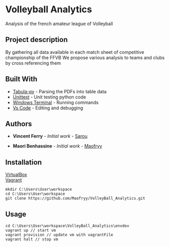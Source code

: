 # Volleyball Analytics

Analysis of the french amateur league of Volleyball

## Project description

By gathering all data available in each match sheet of competitive championship of the FFVB
We propose various analysis to teams and clubs by cross referencing them

## Built With

* [Tabula-py](https://pypi.org/project/tabula-py/) - Parsing the PDFs into table data
* [Unittest](https://docs.python.org/3/library/unittest.html) - Unit testing python code
* [Windows Terminal](https://www.microsoft.com/fr-fr/p/windows-terminal/9n0dx20hk701?rtc=1#activetab=pivot:overviewtab) - Running commands
* [Vs Code](https://code.visualstudio.com/) - Editing and debugging

## Authors

* **Vincent Ferry** - *Initial work* - [Sarou](https://github.com/VincentFerry)

* **Maori Benhassine** - *Initial work* - [Maofryy](https://github.com/Maofryy)

## Installation

[VirtualBox](https://www.virtualbox.org/)  
[Vagrant](https://www.vagrantup.com/)



```
mkdir C:\Users\User\workspace  
cd C:\Users\User\workspace  
git clone https://github.com/Maofryy/VolleyBall_Analytics.git
```  


## Usage

```
cd C:\Users\User\workspace\VolleyBall_Analytics\envdev  
vagrant up // start vm  
vagrant provision // update vm with vagrantFile  
vagrant halt // stop vm
```  
